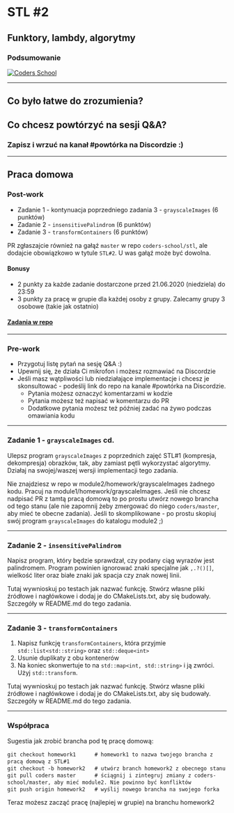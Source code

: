 <!-- .slide: data-background="#111111" -->

# STL #2

## Funktory, lambdy, algorytmy

### Podsumowanie

<a href="https://coders.school">
    <img width="500px" data-src="../img/coders_school_logo.png" src="../img/coders_school_logo.png" alt="Coders School" class="plain">
</a>

___

## Co było łatwe do zrozumienia?

## Co chcesz powtórzyć na sesji Q&A?
<!-- .element: class="fragment fade-in" -->

### Zapisz i wrzuć na kanał #powtórka na Discordzie :)
<!-- .element: class="fragment fade-in" -->

___

## Praca domowa

### Post-work

* Zadanie 1 - kontynuacja poprzedniego zadania 3 - `grayscaleImages` (6 punktów)
* Zadanie 2 - `insensitivePalindrom` (6 punktów)
* Zadanie 3 - `transformContainers` (6 punktów)

PR zgłaszajcie również na gałąź `master` w repo `coders-school/stl`, ale dodajcie obowiązkowo w tytule `STL#2`. U was gałąź może być dowolna.

#### Bonusy

* 2 punkty za każde zadanie dostarczone przed 21.06.2020 (niedziela) do 23:59
* 3 punkty za pracę w grupie dla każdej osoby z grupy. Zalecamy grupy 3 osobowe (takie jak ostatnio)

#### [Zadania w repo](https://github.com/coders-school/stl/tree/master/module2/homework)

___

### Pre-work

* Przygotuj listę pytań na sesję Q&A :)
* Upewnij się, że działa Ci mikrofon i możesz rozmawiać na Discordzie
* Jeśli masz wątpliwości lub niedziałające implementacje i chcesz je skonsultować - podeślij link do repo na kanale #powtórka na Discordzie.
  * Pytania możesz oznaczyć komentarzami w kodzie
  * Pytania możesz też napisać w komentarzu do PR
  * Dodatkowe pytania możesz też później zadać na żywo podczas omawiania kodu

___

### Zadanie 1 - `grayscaleImages` cd.

Ulepsz program `grayscaleImages` z poprzednich zajęć STL#1 (kompresja, dekompresja) obrazków, tak, aby zamiast pętli wykorzystać algorytmy. Działaj na swojej/waszej wersji implementacji tego zadania.

Nie znajdziesz w repo w module2/homework/grayscaleImages żadnego kodu. Pracuj na module1/homework/grayscaleImages. Jeśli nie chcesz nadpisać PR z tamtą pracą domową to po prostu utwórz nowego brancha od tego stanu (ale nie zapomnij żeby zmergować do niego `coders/master`, aby mieć te obecne zadania). Jeśli to skomplikowane - po prostu skopiuj swój program `grayscaleImages` do katalogu module2 ;)

___

### Zadanie 2 - `insensitivePalindrom`

Napisz program, który będzie sprawdzał, czy podany ciąg wyrazów jest palindromem. Program powinien ignorować znaki specjalne jak `,.?()[]`, wielkość liter oraz białe znaki jak spacja czy znak nowej linii.

Tutaj wywnioskuj po testach jak nazwać funkcję. Stwórz własne pliki źródłowe i nagłówkowe i dodaj je do CMakeLists.txt, aby się budowały. Szczegóły w README.md do tego zadania.

___

### Zadanie 3 - `transformContainers`

1. Napisz funkcję `transformContainers`, która przyjmie `std::list<std::string>` oraz `std::deque<int>`
2. Usunie duplikaty z obu kontenerów
3. Na koniec skonwertuje to na `std::map<int, std::string>` i ją zwróci. Użyj `std::transform`.

Tutaj wywnioskuj po testach jak nazwać funkcję. Stwórz własne pliki źródłowe i nagłówkowe i dodaj je do CMakeLists.txt, aby się budowały. Szczegóły w README.md do tego zadania.

___

### Współpraca

Sugestia jak zrobić brancha pod tę pracę domową:

```git
git checkout homework1      # homework1 to nazwa twojego brancha z pracą domową z STL#1
git checkout -b homework2   # utwórz branch homework2 z obecnego stanu
git pull coders master      # ściągnij i zintegruj zmiany z coders-school/master, aby mieć module2. Nie powinno być konfliktów
git push origin homework2   # wyślij nowego brancha na swojego forka
```

Teraz możesz zacząć pracę (najlepiej w grupie) na branchu homework2
